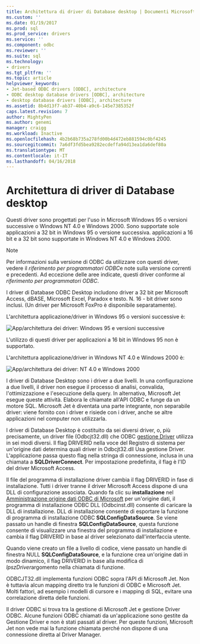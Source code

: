 ```yaml
---
title: Architettura di driver di Database desktop | Documenti Microsoft
ms.custom: ''
ms.date: 01/19/2017
ms.prod: sql
ms.prod_service: drivers
ms.service: ''
ms.component: odbc
ms.reviewer: ''
ms.suite: sql
ms.technology:
- drivers
ms.tgt_pltfrm: ''
ms.topic: article
helpviewer_keywords:
- Jet-based ODBC drivers [ODBC], architecture
- ODBC desktop database drivers [ODBC], architecture
- desktop database drivers [ODBC], architecture
ms.assetid: 8b4d13f7-ab37-40b4-a9c6-145e7385352f
caps.latest.revision: 7
author: MightyPen
ms.author: genemi
manager: craigg
ms.workload: Inactive
ms.openlocfilehash: 4b2b68b735a278fd00b4d472eb881594c0bf4245
ms.sourcegitcommit: 7a6df3fd5bea9282ecdeffa94d13ea1da6def80a
ms.translationtype: MT
ms.contentlocale: it-IT
ms.lasthandoff: 04/16/2018
---
```

# <a name="desktop-database-drivers-architecture"></a>Architettura di driver di Database desktop
Questi driver sono progettati per l'uso in Microsoft Windows 95 o versioni successive o Windows NT 4.0 e Windows 2000. Sono supportate sole applicazioni a 32 bit in Windows 95 o versione successiva. applicazioni a 16 bit e a 32 bit sono supportate in Windows NT 4.0 e Windows 2000.  
  
> [!NOTE]  
>  Per informazioni sulla versione di ODBC da utilizzare con questi driver, vedere il *riferimento per programmatori ODBC*e note sulla versione correnti e precedenti. Ad eccezione delle aree indicate, questi driver conforme al *riferimento per programmatori ODBC*.  
  
 I driver di Database ODBC Desktop includono driver a 32 bit per Microsoft Access, dBASE, Microsoft Excel, Paradox e testo. N. 16 - bit driver sono inclusi. (Un driver per Microsoft FoxPro è disponibile separatamente).  
  
 L'architettura applicazione/driver in Windows 95 o versioni successive è:  
  
 ![App&#47;architettura dei driver: Windows 95 e versioni successive](../../odbc/microsoft/media/odbcjetarch1.gif "ODBCJetArch1")  
  
 L'utilizzo di questi driver per applicazioni a 16 bit in Windows 95 non è supportato.  
  
 L'architettura applicazione/driver in Windows NT 4.0 e Windows 2000 è:  
  
 ![App&#47;architettura dei driver: NT 4.0 e Windows 2000](../../odbc/microsoft/media/odbcjetarch2.gif "ODBCJetArch2")  
  
 I driver di Database Desktop sono i driver a due livelli. In una configurazione a due livelli, il driver non esegue il processo di analisi, convalida, l'ottimizzazione e l'esecuzione della query. In alternativa, Microsoft Jet esegue queste attività. Elabora le chiamate all'API ODBC e funge da un motore SQL. Microsoft Jet è diventata una parte integrante, non separabile driver: viene fornito con i driver e risiede con i driver, anche se altre applicazioni nel computer non utilizzarla.  
  
 I driver di Database Desktop è costituito da sei diversi driver, o, più precisamente, un driver file (Odbcjt32.dll) che ODBC [gestione Driver](../../odbc/reference/the-driver-manager.md) utilizza in sei modi diversi. Il flag DRIVERID nella voce del Registro di sistema per un'origine dati determina quali driver in Odbcjt32.dll Usa gestione Driver. L'applicazione passa questo flag nella stringa di connessione, inclusa in una chiamata a **SQLDriverConnect**. Per impostazione predefinita, il flag è l'ID del driver Microsoft Access.  
  
 Il file del programma di installazione driver cambia il flag DRIVERID in fase di installazione. Tutti i driver tranne il driver Microsoft Access dispone di una DLL di configurazione associata. Quando fa clic su **installazione** nel [Amministrazione origine dati ODBC di Microsoft](../../odbc/admin/odbc-data-source-administrator.md) per un'origine dati, il programma di installazione ODBC DLL (Odbcinst.dll) consente di caricare la DLL di installazione. DLL di installazione consente di esportare la funzione di programma di installazione ODBC **SQLConfigDataSource**. Se viene passato un handle di finestra **SQLConfigDataSource**, questa funzione consente di visualizzare una finestra del programma di installazione e cambia il flag DRIVERID in base al driver selezionato dall'interfaccia utente.  
  
 Quando viene creato un file a livello di codice, viene passato un handle di finestra NULL **SQLConfigDataSource**, e la funzione crea un'origine dati in modo dinamico, il flag DRIVERID in base alla modifica di *lpszDriver*argomento nella chiamata di funzione.  
  
 ODBCJT32.dll implementa funzioni ODBC sopra l'API di Microsoft Jet. Non è tuttavia alcun mapping diretto tra le funzioni di ODBC e Microsoft Jet. Molti fattori, ad esempio i modelli di cursore e i mapping di SQL, evitare una correlazione diretta delle funzioni.  
  
 Il driver ODBC si trova tra la gestione di Microsoft Jet e gestione Driver ODBC. Alcune funzioni ODBC chiamati da un'applicazione sono gestite da Gestione Driver e non è stati passati al driver. Per queste funzioni, Microsoft Jet non vede mai la funzione chiamata perché non dispone di una connessione diretta al Driver Manager.

